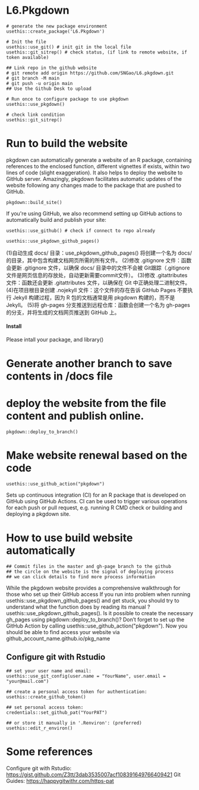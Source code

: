 # L6.Pkgdown


```{r setup, include=FALSE}
# generate the new package environment
usethis::create_package('L6.Pkgdown')

# Init the file
usethis::use_git() # init git in the local file
usethis::git_sitrep() # check status, (if link to remote website, if token available)
```

```{r}
## Link repo in the github website
# git remote add origin https://github.com/SNGao/L6.pkgdown.git
# git branch -M main
# git push -u origin main
## Use the Github Desk to upload

# Run once to configure package to use pkgdown
usethis::use_pkgdown() 

# check link condition
usethis::git_sitrep()
```

# Run to build the website

pkgdown can automatically generate a website of an R package, containing references to the enclosed function, different vignettes if exists, within two lines of code (slight exaggeration). It also helps to deploy the website to GitHub server. Amazingly, pkgdown facilitates automatic updates of the website following any changes made to the package that are pushed to GitHub.

```{r}
pkgdown::build_site()
```

If you're using GitHub, we also recommend setting up GitHub actions to automatically build and publish your site:

```{r}
usethis::use_github() # check if connect to repo already

usethis::use_pkgdown_github_pages()
```

(1)自动生成 docs/ 目录：use_pkgdown_github_pages() 将创建一个名为 docs/ 的目录，其中包含构建文档网页所需的所有文件。
(2)修改 .gitignore 文件：函数会更新 .gitignore 文件，以确保 docs/ 目录中的文件不会被 Git跟踪（.gitignore文件是网页信息的存放处，自动更新需要commit文件）。
(3)修改 .gitattributes 文件：函数还会更新 .gitattributes 文件，以确保在 Git 中正确处理二进制文件。
(4)在项目根目录创建 .nojekyll 文件：这个文件的存在告诉 GitHub Pages 不要执行 Jekyll 构建过程，因为 R 包的文档通常是用 pkgdown 构建的，而不是 Jekyll。
(5)将 gh-pages 分支推送到远程仓库：函数会创建一个名为 gh-pages的分支，并将生成的文档网页推送到 GitHub 上。

#### Install
Please intall your package, and library()

# Generate another branch to save contents in /docs file
# deploy the website from the file content and publish online.
```{r}
pkgdown::deploy_to_branch()
```

# Make website renewal based on the code
```{r}
usethis::use_github_action("pkgdown")
```
Sets up continuous integration (CI) for an R package that is developed on GitHub using GitHub Actions. CI can be used to trigger various operations for each push or pull request, e.g. running R CMD check or building and deploying a pkgdown site.

# How to use build website automatically
```{r}
## Commit files in the master and gh-page branch to the github 
## the circle on the website is the signal of deploying process
## we can click details to find more process information
```

While the pkgdown website provides a comprehensive walkthrough for those who set up their GitHub access
If you run into problem when running usethis::use_pkgdown_github_pages() and get stuck, you should try to understand what the function does by reading its manual ?usethis::use_pkgdown_github_pages().
Is it possible to create the necessary gh_pages using pkgdown::deploy_to_branch()? Don’t forget to set up the GitHub Action by calling usethis::use_github_action("pkgdown"). Now you should be able to find access your website via github_account_name.github.io/pkg_name



## Configure git with Rstudio
```{r}
## set your user name and email:
usethis::use_git_config(user.name = "YourName", user.email = "your@mail.com")

## create a personal access token for authentication:
usethis::create_github_token() 

## set personal access token:
credentials::set_github_pat("YourPAT")

## or store it manually in '.Renviron': (preferred)
usethis::edit_r_environ()
```

# Some references
Configure git with Rstudio: https://gist.github.com/Z3tt/3dab3535007acf108391649766409421
Git Guides: https://happygitwithr.com/https-pat



